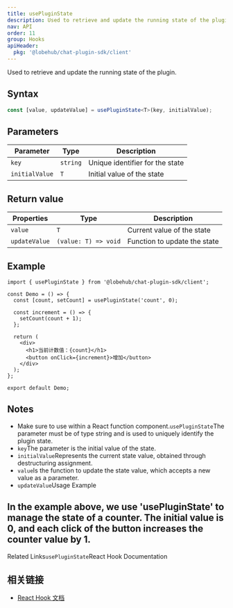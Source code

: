 ```yaml
---
title: usePluginState
description: Used to retrieve and update the running state of the plugin
nav: API
order: 11
group: Hooks
apiHeader:
  pkg: '@lobehub/chat-plugin-sdk/client'
---
```


Used to retrieve and update the running state of the plugin.

## Syntax

```ts
const [value, updateValue] = usePluginState<T>(key, initialValue);
```

## Parameters

| Parameter      | Type     | Description                     |
| -------------- | -------- | ------------------------------- |
| `key`          | `string` | Unique identifier for the state |
| `initialValue` | `T`      | Initial value of the state      |

## Return value

| Properties    | Type                 | Description                  |
| ------------- | -------------------- | ---------------------------- |
| `value`       | `T`                  | Current value of the state   |
| `updateValue` | `(value: T) => void` | Function to update the state |

## Example

```tsx | pure
import { usePluginState } from '@lobehub/chat-plugin-sdk/client';

const Demo = () => {
  const [count, setCount] = usePluginState('count', 0);

  const increment = () => {
    setCount(count + 1);
  };

  return (
    <div>
      <h1>当前计数值：{count}</h1>
      <button onClick={increment}>增加</button>
    </div>
  );
};

export default Demo;
```

## Notes

- Make sure to use within a React function component.`usePluginState`The parameter must be of type string and is used to uniquely identify the plugin state.
- `key`The parameter is the initial value of the state.
- `initialValue`Represents the current state value, obtained through destructuring assignment.
- `value`Is the function to update the state value, which accepts a new value as a parameter.
- `updateValue`Usage Example

## In the example above, we use 'usePluginState' to manage the state of a counter. The initial value is 0, and each click of the button increases the counter value by 1.

Related Links`usePluginState`React Hook Documentation

## 相关链接

- [React Hook 文档](https://reactjs.org/docs/hooks-intro.html)
